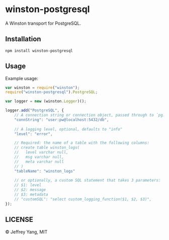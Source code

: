 winston-postgresql
==================

A Winston transport for PostgreSQL.


## Installation

`npm install winston-postgresql`


## Usage

Example usage:

```javascript
var winston = require("winston");
require("winston-postgresql").PostgreSQL;

var logger = new (winston.Logger)();

logger.add("PostgreSQL", {
    // A connection string or connection object, passed through to `pg.js` module
    "connString": "user:pw@localhost:5432/db",
    
    // A logging level, optional, defaults to "info"
    "level": "error",

    // Required: the name of a table with the following columns:
    // create table winston_logs(
    //   level varchar null,
    //   msg varchar null,
    //   meta varchar null
    // )
    "tableName": "winston_logs"
    
    // or optionally, a custom SQL statement that takes 3 parameters:
    // $1: level
    // $2: message
    // $3: metadata
    // "customSQL": "select custom_logging_function($1, $2, $3)",
});
```

## LICENSE

&copy; Jeffrey Yang, MIT

